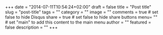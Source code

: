 +++
date = "2014-07-11T10:54:24+02:00"
draft = false
title = "Post title"
slug = "post-title"
tags = ""
category = ""
image = ""
comments = true	# set false to hide Disqus
share = true	# set false to hide share buttons
menu= ""		# set "main" to add this content to the main menu
author = ""
featured = false
description = ""
+++
